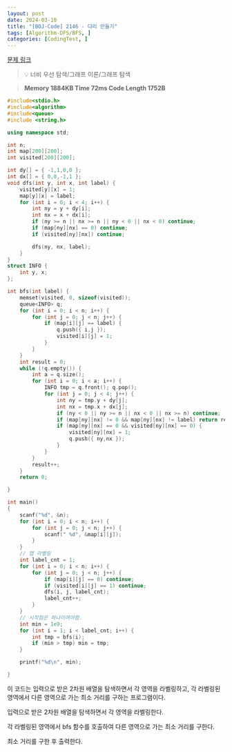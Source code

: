 ```yaml
---
layout: post
date: 2024-03-10
title: "[BOJ-Code] 2146 - 다리 만들기"
tags: [Algorithm-DFS/BFS, ]
categories: [CodingTest, ]
---
```


[문제 링크](https://www.acmicpc.net/problem/2146)


> 💡 너비 우선 탐색/그래프 이론/그래프 탐색


> **Memory   1884KB                                   Time   72ms                               Code Length   1752B**


```c++
#include<stdio.h>
#include<algorithm>
#include<queue>
#include <string.h>

using namespace std;

int n;
int map[200][200];
int visited[200][200];

int dy[] = { -1,1,0,0 };
int dx[] = { 0,0,-1,1 };
void dfs(int y, int x, int label) {
	visited[y][x] = 1;
	map[y][x] = label;
	for (int i = 0; i < 4; i++) {
		int ny = y + dy[i];
		int nx = x + dx[i];
		if (ny >= n || nx >= n || ny < 0 || nx < 0) continue;
		if (map[ny][nx] == 0) continue;
		if (visited[ny][nx]) continue;

		dfs(ny, nx, label);
	}
}
struct INFO {
	int y, x;
};

int bfs(int label) {
	memset(visited, 0, sizeof(visited));
	queue<INFO> q;
	for (int i = 0; i < n; i++) {
		for (int j = 0; j < n; j++) {
			if (map[i][j] == label) {
				q.push({ i,j });
				visited[i][j] = 1;
			}
		}
	}
	int result = 0;
	while (!q.empty()) {
		int a = q.size();
		for (int i = 0; i < a; i++) {
			INFO tmp = q.front(); q.pop();
			for (int j = 0; j < 4; j++) {
				int ny = tmp.y + dy[j];
				int nx = tmp.x + dx[j];
				if (ny < 0 || ny >= n || nx < 0 || nx >= n) continue;
				if (map[ny][nx] != 0 && map[ny][nx] != label) return result;
				if (map[ny][nx] == 0 && visited[ny][nx] == 0) {
					visited[ny][nx] = 1;
					q.push({ ny,nx });
				}
			}
		}
		result++;
	}
	return 0;

}

int main()
{
	scanf("%d", &n);
	for (int i = 0; i < n; i++) {
		for (int j = 0; j < n; j++) {
			scanf(" %d", &map[i][j]);
		}
	}
	// 맵 라벨링
	int label_cnt = 1;
	for (int i = 0; i < n; i++) {
		for (int j = 0; j < n; j++) {
			if (map[i][j] == 0) continue;
			if (visited[i][j] == 1) continue;
			dfs(i, j, label_cnt);
			label_cnt++;
		}
	}
	// 시작점은 하나이여야함.
	int min = 1e9;
	for (int i = 1; i < label_cnt; i++) {
		int tmp = bfs(i);
		if (min > tmp) min = tmp;
	}

	printf("%d\n", min);

}
```


이 코드는 입력으로 받은 2차원 배열을 탐색하면서 각 영역을 라벨링하고, 각 라벨링된 영역에서 다른 영역으로 가는 최소 거리를 구하는 프로그램이다.

입력으로 받은 2차원 배열을 탐색하면서 각 영역을 라벨링한다.

각 라벨링된 영역에서 bfs 함수를 호출하여 다른 영역으로 가는 최소 거리를 구한다.

최소 거리를 구한 후 출력한다.

